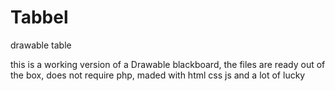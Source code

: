 # Tabbel
drawable table 

this is a working version of a Drawable blackboard, the files are ready out of the box, does not require php, maded with html css js and a lot of lucky 
